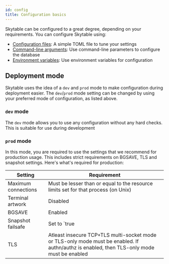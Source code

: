 ```yaml
---
id: config
title: Configuration basics
---
```


Skytable can be configured to a great degree, depending on your requirements. You can configure Skytable using:

- [Configuration files](config-files): A simple TOML file to tune your settings
- [Command-line arguments](config-cmd): Use command-line parameters to configure the database
- [Environment variables](config-env): Use environment variables for configuration

## Deployment mode

Skytable uses the idea of a `dev` and `prod` mode to make configuration during deployment easier. The `dev`/`prod`
mode setting can be changed by using your preferred mode of configuration, as listed above.

### `dev` mode

The `dev` mode allows you to use any configuration without any hard checks. This is suitable for use
during development

### `prod` mode

In this mode, you are required to use the settings that we recommend for production usage. This includes
strict requirements on BGSAVE, TLS and snapshot settings. Here's what's required for production:

| Setting             | Requirement                                                                                                                                |
| ------------------- | ------------------------------------------------------------------------------------------------------------------------------------------ |
| Maximum connections | Must be lesser than or equal to the resource limits set for that process (on Unix)                                                         |
| Terminal artwork    | Disabled                                                                                                                                   |
| BGSAVE              | Enabled                                                                                                                                    |
| Snapshot failsafe   | Set to `true                                                                                                                               |
| TLS                 | Atleast insecure TCP+TLS multi-socket mode or TLS-only mode must be enabled. If authn/authz is enabled, then TLS-only mode must be enabled |
